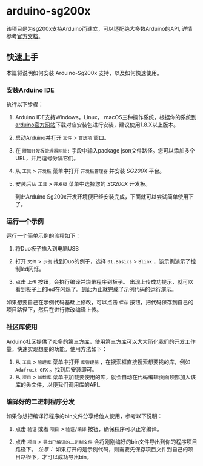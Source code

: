 # arduino-sg200x

  该项目是为sg200x支持Arduino而建立，可以适配绝大多数Arduino的API,  详情参考[官方文档](https://www.arduino.cc/reference/en/)。

## 快速上手

本篇将说明如何安装 Arduino-Sg200x 支持，以及如何快速使用。

### 安装Arduino IDE

执行以下步骤：

1. Arduino IDE支持Windows，Linux， macOS三种操作系统，根据你的系统到[arduino官方网站](https://www.arduino.cc/en/software)下载对应安装包进行安装，建议使用1.8.X以上版本。

2. 启动Arduino并打开 ``文件`` > ``首选项`` 窗口。

3. 在 ``附加开发板管理器网址:`` 字段中输入package json文件路径。您可以添加多个URL，并用逗号分隔它们。

4. 从 ``工具`` > ``开发板`` 菜单中打开 ``开发板管理器`` 并安装 *SG200X* 平台。

5. 安装后从 ``工具`` > ``开发板`` 菜单中选择您的 *SG200X* 开发板。

   到此Arduino Sg200x开发环境便已经安装完成，下面就可以尝试简单使用下了。

### 运行一个示例

运行一个简单示例的流程如下：

1. 将Duo板子插入到电脑USB
2. 
   打开 ``文件`` > ``示例`` 找到Duo的例子，选择 ``01.Basics`` > ``Blink`` ，该示例演示了控制led闪烁。

3. 点击 ``上传`` 按钮，会执行编译并烧录程序到板子。
    出现上传成功提示，就可以看到板子上的led在闪烁了。到此为止就完成了示例代码的运行演示。

如果想要自己在示例代码基础上修改，可以点击 ``保存`` 按钮，把代码保存到自己的项目路径下，然后在进行修改编译上传。


### 社区库使用

Arduino社区提供了众多的第三方库，使用第三方库可以大大简化我们的开发工作量，快速实现想要的功能。使用方法如下：

1. 从 ``工具`` > ``管理库`` 菜单中打开 ``库管理器`` ，在搜索框直接搜索想要找的库，例如 ``Adafruit GFX`` 。找到后安装即可。
2. 从 ``项目`` > ``加载库`` 菜单中加载要使用的库，就会自动在代码编辑页面顶部加入该库的头文件，以便我们调用库的API。


### 编译好的二进制程序分发

如果你想把编译好程序的bin文件分享给他人使用，参考以下说明：

1. 点击 ``验证`` 或者 ``项目`` > ``验证/编译`` 按钮，确保程序可以正常编译。

2. 点击 ``项目`` > ``导出已编译的二进制文件`` 会将刚刚编好的bin文件导出到你的程序项目路径下。
    *注意：* 如果打开的是示例代码，则需要先保存项目文件到自己的项目路径下，才可以成功导出bin。
